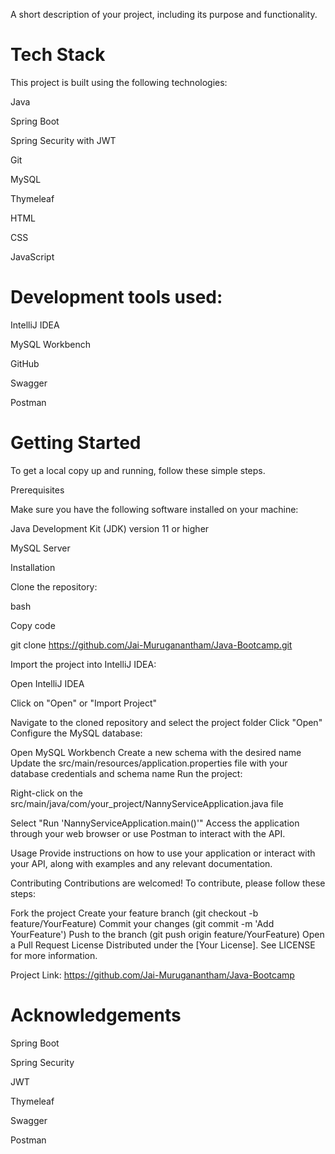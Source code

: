 
A short description of your project, including its purpose and functionality.


# Tech Stack

This project is built using the following technologies:

Java

Spring Boot

Spring Security with JWT

Git

MySQL

Thymeleaf

HTML

CSS

JavaScript

# Development tools used:

IntelliJ IDEA

MySQL Workbench

GitHub

Swagger

Postman

# Getting Started

To get a local copy up and running, follow these simple steps.

Prerequisites

Make sure you have the following software installed on your machine:

Java Development Kit (JDK) version 11 or higher

MySQL Server

Installation

Clone the repository:

bash

Copy code

git clone https://github.com/Jai-Muruganantham/Java-Bootcamp.git

Import the project into IntelliJ IDEA:

Open IntelliJ IDEA

Click on "Open" or "Import Project"

Navigate to the cloned repository and select the project folder
Click "Open"
Configure the MySQL database:

Open MySQL Workbench
Create a new schema with the desired name
Update the src/main/resources/application.properties file with your database credentials and schema name
Run the project:

Right-click on the src/main/java/com/your_project/NannyServiceApplication.java file

Select "Run 'NannyServiceApplication.main()'"
Access the application through your web browser or use Postman to interact with the API.

Usage
Provide instructions on how to use your application or interact with your API, along with examples and any relevant documentation.

Contributing
Contributions are welcomed! To contribute, please follow these steps:

Fork the project
Create your feature branch (git checkout -b feature/YourFeature)
Commit your changes (git commit -m 'Add YourFeature')
Push to the branch (git push origin feature/YourFeature)
Open a Pull Request
License
Distributed under the [Your License]. See LICENSE for more information.




Project Link: https://github.com/Jai-Muruganantham/Java-Bootcamp

# Acknowledgements

Spring Boot

Spring Security

JWT

Thymeleaf

Swagger

Postman
